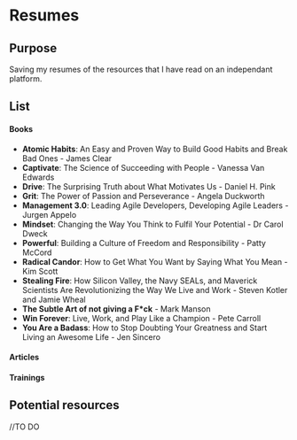 # Resumes

## Purpose
Saving my resumes of the resources that I have read on an independant platform.

## List

#### Books
* __Atomic Habits__: An Easy and Proven Way to Build Good Habits and Break Bad Ones - James Clear
* __Captivate__: The Science of Succeeding with People - Vanessa Van Edwards
* __Drive__: The Surprising Truth about What Motivates Us - Daniel H. Pink
* __Grit__: The Power of Passion and Perseverance - Angela Duckworth
* __Management 3.0__: Leading Agile Developers, Developing Agile Leaders - Jurgen Appelo
* __Mindset__: Changing the Way You Think to Fulfil Your Potential - Dr Carol Dweck
* __Powerful__: Building a Culture of Freedom and Responsibility - Patty McCord
* __Radical Candor__: How to Get What You Want by Saying What You Mean - Kim Scott
* __Stealing Fire__: How Silicon Valley, the Navy SEALs, and Maverick Scientists Are Revolutionizing the Way We Live and Work - Steven Kotler and Jamie Wheal
* __The Subtle Art of not giving a F*ck__ - Mark Manson
* __Win Forever__: Live, Work, and Play Like a Champion - Pete Carroll
* __You Are a Badass__: How to Stop Doubting Your Greatness and Start Living an Awesome Life - Jen Sincero

#### Articles

#### Trainings

## Potential resources

//TO DO